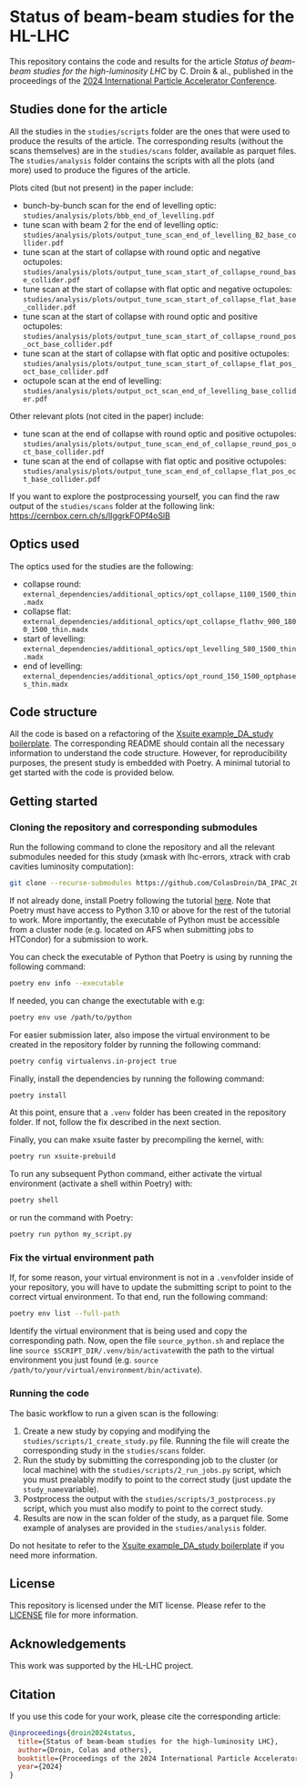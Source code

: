 # Status of beam-beam studies for the HL-LHC

This repository contains the code and results for the article *Status of beam-beam studies for the high-luminosity LHC* by C. Droin & al., published in the proceedings of the [2024 International Particle Accelerator Conference](https://ipac24.org/).

## Studies done for the article

All the studies in the `studies/scripts` folder are the ones that were used to produce the results of the article. The corresponding results (without the scans themselves) are in the `studies/scans` folder, available as parquet files. The `studies/analysis` folder contains the scripts with all the plots (and more) used to produce the figures of the article.

Plots cited (but not present) in the paper include:

- bunch-by-bunch scan for the end of levelling optic: `studies/analysis/plots/bbb_end_of_levelling.pdf`
- tune scan with beam 2 for the end of levelling optic: `studies/analysis/plots/output_tune_scan_end_of_levelling_B2_base_collider.pdf`
- tune scan at the start of collapse with round optic and negative octupoles: `studies/analysis/plots/output_tune_scan_start_of_collapse_round_base_collider.pdf`
- tune scan at the start of collapse with flat optic and negative octupoles: `studies/analysis/plots/output_tune_scan_start_of_collapse_flat_base_collider.pdf`
- tune scan at the start of collapse with round optic and positive octupoles: `studies/analysis/plots/output_tune_scan_start_of_collapse_round_pos_oct_base_collider.pdf`
- tune scan at the start of collapse with flat optic and positive octupoles: `studies/analysis/plots/output_tune_scan_start_of_collapse_flat_pos_oct_base_collider.pdf`
- octupole scan at the end of levelling: `studies/analysis/plots/output_oct_scan_end_of_levelling_base_collider.pdf`

Other relevant plots (not cited in the paper) include:

- tune scan at the end of collapse with round optic and positive octupoles: `studies/analysis/plots/output_tune_scan_end_of_collapse_round_pos_oct_base_collider.pdf`
- tune scan at the end of collapse with flat optic and positive octupoles: `studies/analysis/plots/output_tune_scan_end_of_collapse_flat_pos_oct_base_collider.pdf`

If you want to explore the postprocessing yourself, you can find the raw output of the `studies/scans` folder at the following link: <https://cernbox.cern.ch/s/lIggrkFOPf4oSlB>

## Optics used

The optics used for the studies are the following:

- collapse round: `external_dependencies/additional_optics/opt_collapse_1100_1500_thin.madx`
- collapse flat: `external_dependencies/additional_optics/opt_collapse_flathv_900_1800_1500_thin.madx`
- start of levelling: `external_dependencies/additional_optics/opt_levelling_580_1500_thin.madx`
- end of levelling: `external_dependencies/additional_optics/opt_round_150_1500_optphases_thin.madx`

## Code structure

All the code is based on a refactoring of the [Xsuite example_DA_study boilerplate](https://github.com/xsuite/example_DA_study). The corresponding README should contain all the necessary information to understand the code structure. However, for reproducibility purposes, the present study is embedded with Poetry. A minimal tutorial to get started with the code is provided below.

## Getting started

### Cloning the repository and corresponding submodules

Run the following command to clone the repository and all the relevant submodules needed for this study (xmask with lhc-errors, xtrack with crab cavities luminosity computation):

```bash
git clone --recurse-submodules https://github.com/ColasDroin/DA_IPAC_2024.git
```

If not already done, install Poetry following the tutorial [here](https://python-poetry.org/docs/). Note that Poetry must have access to Python 3.10 or above for the rest of the tutorial to work. More importantly, the executable of Python must be accessible from a cluster node (e.g. located on AFS when submitting jobs to HTCondor) for a submission to work.

You can check the executable of Python that Poetry is using by running the following command:

```bash
poetry env info --executable
```

If needed, you can change the exectutable with e.g:

```bash
poetry env use /path/to/python
```

For easier submission later, also impose the virtual environment to be created in the repository folder by running the following command:

```bash
poetry config virtualenvs.in-project true
```

Finally, install the dependencies by running the following command:

```bash
poetry install
```

At this point, ensure that a `.venv` folder has been created in the repository folder. If not, follow the fix described in the next section.

Finally, you can make xsuite faster by precompiling the kernel, with:

```bash
poetry run xsuite-prebuild
```

To run any subsequent Python command, either activate the virtual environment (activate a shell within Poetry) with:

```bash
poetry shell
```

or run the command with Poetry:

```bash
poetry run python my_script.py
```

### Fix the virtual environment path

If, for some reason, your virtual environment is not in a `.venv`folder inside of your repository, you will have to
update the submitting script to point to the correct virtual environment. To that end, run the following command:

```bash
poetry env list --full-path
```

Identify the virtual environment that is being used and copy the corresponding path. Now, open the file `source_python.sh` and replace the line `source $SCRIPT_DIR/.venv/bin/activate`with the path to the virtual environment you just found (e.g. `source /path/to/your/virtual/environment/bin/activate`).

### Running the code

The basic workflow to run a given scan is the following:

1. Create a new study by copying and modifying the `studies/scripts/1_create_study.py` file. Running the file will create the corresponding study in the `studies/scans` folder.
2. Run the study by submitting the corresponding job to the cluster (or local machine) with the `studies/scripts/2_run_jobs.py` script, which you must prealably modify to point to the correct study (just update the `study_name`variable).
3. Postprocess the output with the `studies/scripts/3_postprocess.py` script, which you must also modify to point to the correct study.
4. Results are now in the scan folder of the study, as a parquet file. Some example of analyses are provided in the `studies/analysis` folder.

Do not hesitate to refer to the [Xsuite example_DA_study boilerplate](https://github.com/xsuite/example_DA_study) if you need more information.

## License

This repository is licensed under the MIT license. Please refer to the [LICENSE](LICENSE) file for more information.

## Acknowledgements

This work was supported by the HL-LHC project.

## Citation

If you use this code for your work, please cite the corresponding article:

```bibtex
@inproceedings{droin2024status,
  title={Status of beam-beam studies for the high-luminosity LHC},
  author={Droin, Colas and others},
  booktitle={Proceedings of the 2024 International Particle Accelerator Conference (IPAC'24)},
  year={2024}
}
```

